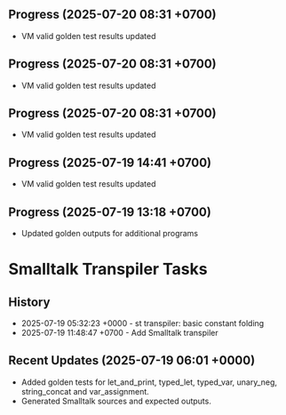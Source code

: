 ## Progress (2025-07-20 08:31 +0700)
- VM valid golden test results updated

## Progress (2025-07-20 08:31 +0700)
- VM valid golden test results updated

## Progress (2025-07-20 08:31 +0700)
- VM valid golden test results updated

## Progress (2025-07-19 14:41 +0700)
- VM valid golden test results updated

## Progress (2025-07-19 13:18 +0700)
- Updated golden outputs for additional programs

# Smalltalk Transpiler Tasks
## History
- 2025-07-19 05:32:23 +0000 - st transpiler: basic constant folding
- 2025-07-19 11:48:47 +0700 - Add Smalltalk transpiler

## Recent Updates (2025-07-19 06:01 +0000)
- Added golden tests for let_and_print, typed_let, typed_var, unary_neg, string_concat and var_assignment.
- Generated Smalltalk sources and expected outputs.
